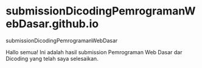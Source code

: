 # submissionDicodingPemrogramanWebDasar.github.io
submissionDicodingPemrogramanWebDasar

Hallo semua! Ini adalah hasil submission Pemrograman Web Dasar dar Dicoding yang telah saya selesaikan.
